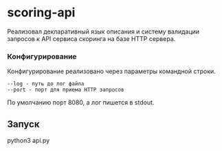 # scoring-api
Реализовал декларативный язык описания и систему валидации запросов к API сервиса скоринга на базе HTTP cервера.

### Конфигурирование

Конфигурирование реализовано через параметры командной строки.
```
--log - путь до лог файла
--port - порт для приема HTTP запросов
```
По умолчанию порт  8080, а лог пишется в stdout.

## Запуск

python3 api.py

